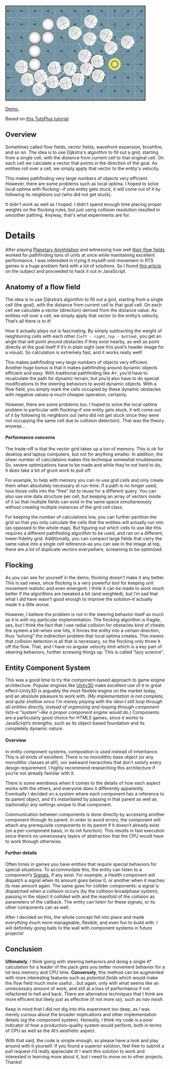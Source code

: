 ![screenshot](flow-field.jpg)

[Demo.](http://vonwolfehaus.github.io/flow-field/)

Based on [this TutsPlus tutorial](http://gamedev.tutsplus.com/tutorials/implementation/goal-based-vector-field-pathfinding/).

## Overview

Sometimes called flow fields, vector fields, wavefront expansion, brushfire, and so on. The idea is to use Dijkstra's algorithm to fill out a grid, starting from a single cell, with the distance from current cell to that original cell. On each cell we calculate a vector that points in the direction of the goal. As entities roll over a cell, we simply apply that vector to the entity's velocity.

This makes pathfinding very large numbers of objects very efficient. However, there are some problems such as local optima. I hoped to solve local optima with flocking--if one entity gets stuck, it will come out of it by following its neighbors out (who did not get stuck).

It didn't work as well as I hoped. I didn't spend enough time placing proper weights on the flocking rules, but just using collision resolution resulted in smoother pathing. Anyway, that's what experiments are for.

# Details

After playing [Planetary Annihilation](http://www.uberent.com/pa/) and witnessing how well [their flow fields](http://youtu.be/5Qyl7h7D1Q8?t=24m30s) worked for pathfinding tons of units at once while maintaining excellent performance, I was interested in trying it myself&#8211;unit movement in RTS games is a huge problem field with a lot of solutions. So I found [this article](http://gamedev.tutsplus.com/tutorials/implementation/goal-based-vector-field-pathfinding/) on the subject and proceeded to hack it out in JavaScript.

## Anatomy of a flow field

The idea is to use Dijkstra&#8217;s algorithm to fill out a grid, starting from a single cell (the goal), with the distance from current cell to that goal cell. On each cell we calculate a vector (direction) derived from the distance value. As entities roll over a cell, we simply apply that vector to the entity&#8217;s velocity. That&#8217;s all there is to it!

How it actually plays out is fascinating. By simply subtracting the weight of neighboring cells with each other (`left - right`, `top - bottom`), you get an angle that will point around obstacles if they exist nearby, as well as point directly at the goal itself if it&#8217;s in plain sight (see this post&#8217;s header image for a visual). So calculation is extremely fast, and it works really well!

This makes pathfinding very large numbers of objects very efficient. Another huge bonus is that it makes pathfinding around dynamic objects efficient and easy. With traditional pathfinding like A*, you&#8217;d have to recalculate the path for dynamic terrain, but you&#8217;d also have to do special modifications to the steering behaviors to avoid dynamic objects. With a flow field, you simply mark the cells occupied by these dynamic obstacles with negative values&#8211;a much cheaper operation, certainly.

However, there are some problems too. I hoped to solve the local optima problem in particular with flocking&#8211;if one entity gets stuck, it will come out of it by following its neighbors out (who did not get stuck since they were not occupying the same cell due to collision detection). That was the theory anyway&#8230;

#### Performance concerns

The trade-off is that the vector grid takes up a ton of memory. This is ok for desktop and laptop computers, but not for anything smaller. In addition, the sheer number of calculations makes this technique somewhat troublesome. So, severe optimizations have to be made and while they&#8217;re not hard to do, it does take a bit of grunt work to pull off.

For example, to help with memory you can re-use grid cells and only create them when absolutely necessary at run-time. If a path is no longer used, toss those cells into the &#8220;free&#8221; list to reuse for a different query. You can also use one data structure per cell, but keeping an array of vectors inside of it so that multiple fields can exist in the same space simultaneously without creating multiple instances of the grid cell class.

For keeping the number of calculations low, you can further partition the grid so that you only calculate the cells that the entities will actually run into (as opposed to the whole map). But figuring out which cells to use like this requires a different pathfinding algorithm to be used, and ran on a different, lower-fidelity grid. Additionally, you can compact large fields that carry the same value into a single cell reference&#8211;as you can see in the image at top, there are a lot of duplicate vectors everywhere, screaming to be optimized.

## Flocking

As you can see for yourself in the demo, flocking doesn&#8217;t make it any better. This is sad news, since flocking is a very powerful tool for keeping unit movement realistic and even emergent. I think it can be made to work much better if the algorithms are tweaked a bit (and weighted), but I&#8217;m sad that what I _did_ have wasn&#8217;t good enough to improve the solution&#8211;it actually made it a little worse.

However, I believe the problem is not in the steering behavior itself as much as it is with my particular implementation. The flocking algorithm is fragile, yes, but I think the fact that I use radial collision for obstacles kind of cheats the system a bit&#8211;when one hits, it forces the entity into a certain direction, thus &#8220;solving&#8221; the indirection problem that local optima creates. This means that collision detection is all that is necessary, so the flocking only threw it off the flow. That, and I have no angular velocity limit which is a key part of steering behaviors, further screwing things up. This is called &#8220;lazy science&#8221;.

## Entity Component System

This was a good time to try the component-based approach to game engine architecture. Popular engines like [Unity3D](http://unity3d.com/) make excellent use of it to great effect&#8211;Unity3D is arguably the most flexible engine on the market today, and an absolute pleasure to work with. _(My implementation is not complete, and quite shallow since I&#8217;m merely playing with the idea&#8211;I still loop through all entities directly, instead of organizing and looping through component lists&#8211;a &#8220;system&#8221;&#8211;like a proper component engine would do.)_ Components are a particularly good choice for HTML5 games, since it works to JavaScript&#8217;s strengths, such as its object-based foundation and its completely dynamic nature.

#### Overview

In entity component systems, composition is used instead of inheritance. This is all kinds of excellent. There is no monolithic base object (or any monolithic classes at all!), nor awkward hierarchies that don&#8217;t satisfy every design requirement. I highly recommend researching this architecture if you&#8217;re not already familiar with it.

There is some weirdness when it comes to the details of how each aspect works with the others, and everyone does it differently apparently. Eventually I decided on a system where each component has a reference to its parent object, and it&#8217;s instantiated by passing in that parent as well as (optionally) any settings unique to that component.

Communication between components is done directly by accessing another component through its parent. In order to avoid errors, the component will attach any prerequisite components to its parent if it doesn&#8217;t already exist (on a per-component basis, in its init function). This results in fast execution since there&#8217;s no unnecessary layers of abstraction that the CPU would have to work through otherwise.

#### Further details

Often times in games you have entities that require special behaviors for special situations. To accommodate this, the entity can listen to a component&#8217;s [Signals](https://github.com/millermedeiros/js-signals), if any exist. For example, a Health component will dispatch a signal when its amount goes below 0, or another when it reaches its max amount again. The same goes for collider components: a signal is dispatched when a collision occurs (by the collision broadphase system), passing in the object it collided with and the manifold of the collision as parameters of the callback. The entity can listen for these signals, or its other components can as well.

After I decided on this, the whole concept fell into place and made everything much more manageable, flexible, and even fun to build with. I will definitely going balls to the wall with component systems in future projects!

## Conclusion

**Ultimately**, I think going with steering behaviors and doing a single A* calculation for a leader of the pack gets you better movement behavior for a lot less memory and CPU time. **Conversely**, this method can be augmented with more interesting features such as _potential fields_ which would make the flow field much more useful&#8230; but again, only with what seems like an unnecessary amount of work, and still at a loss of performance if not refactored to hell and back. There are alternative techniques that I think are more efficient but likely just as effective (if not more so), such as _nav mesh_.

Keep in mind that I did not dig into this experiment too deep, as I was merely curious about the broader implications and other implementation details (_eg_ the component system). Honestly, I think my code is a poor indicator of how a production-quality system would perform, both in terms of CPU as well as the AI&#8217;s aesthetic aspect.

With that said, the code is simple enough, so please have a look and play around with it yourself. If you found a superior solution, feel free to submit a pull request&#8211;I&#8217;d really appreciate it! I want this solution to work and interested in learning more about it, but I need to move on to other projects. Thanks!
